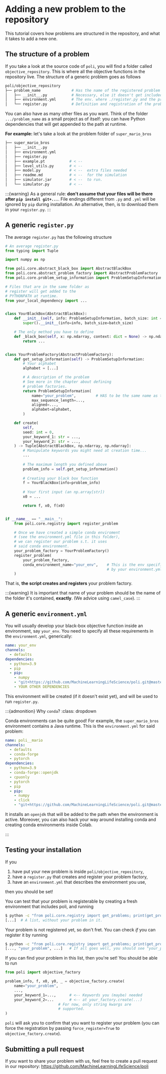 # Adding a new problem to the repository

This tutorial covers how problems are structured in the repository, and what it takes to add a new one.

## The structure of a problem

If you take a look at the source code of `poli`, you will find a folder called `objective_repository`. This is where all the objective functions in the repository live. The structure of a generic problem goes as follows

```bash
poli/objective_repository
├── problem_name              # Has the name of the registered problem (exactly)
│   ├── __init__.py           # Necessary, else it doesn't get included in the pip install.
│   ├── environment.yml       # The env. where ./register.py and the problem will run
│   └── register.py           # Definition and registration of the problem
```

You can also have as many other files as you want. Think of the folder `.../problem_name` as a small project as of itself: you can have Python dependencies that will get appended to the path at runtime.

**For example:** let's take a look at the problem folder of `super_mario_bros`

```bash
├── super_mario_bros
│   ├── __init__.py         
│   ├── environment.yml
│   ├── register.py
│   ├── example.pt           # < --
│   ├── level_utils.py       # < --
│   ├── model.py             # < --  extra files needed
│   ├── readme.md            # < --  for the simulation
│   ├── simulator.jar        # < --  to run.
│   └── simulator.py         # < --
```

:::{warning}
As a general rule: **don't assume that your files will be there after `pip install git+...`**. File endings different from `.py` and `.yml` will be ignored by `pip` during installation. An alternative, then, is to download them in your `register.py`.
:::

## A generic `register.py`

The average `register.py` has the following structure

```python
# An average register.py
from typing import Tuple

import numpy as np

from poli.core.abstract_black_box import AbstractBlackBox
from poli.core.abstract_problem_factory import AbstractProblemFactory
from poli.core.problem_setup_information import ProblemSetupInformation

# Files that are in the same folder as
# register will get added to the
# PYTHONPATH at runtime.
from your_local_dependency import ...


class YourBlackBox(AbstractBlackBox):
    def __init__(self, info: ProblemSetupInformation, batch_size: int = None):
        super().__init__(info=info, batch_size=batch_size)

    # The only method you have to define
    def _black_box(self, x: np.ndarray, context: dict = None) -> np.ndarray:
        return ...


class YourProblemFactory(AbstractProblemFactory):
    def get_setup_information(self) -> ProblemSetupInformation:
        # Your alphabet
        alphabet = [...]

        # A description of the problem
        # See more in the chapter about defining
        # problem factories.
        return ProblemSetupInformation(
            name="your_problem",         # HAS to be the same name as the parent folder.
            max_sequence_length=..., 
            aligned=...,
            alphabet=alphabet,
        )

    def create(
        self,
        seed: int = 0,
        your_keyword_1: str = ...,
        your_keyword_2: str = ...,
    ) -> Tuple[AbstractBlackBox, np.ndarray, np.ndarray]:
        # Manipulate keywords you might need at creation time...
        ...
        
        # The maximum length you defined above
        problem_info = self.get_setup_information()
        
        # Creating your black box function
        f = YourBlackBox(info=problem_info)
        
        # Your first input (an np.array[str])
        x0 = ...

        return f, x0, f(x0)


if __name__ == "__main__":
    from poli.core.registry import register_problem

    # Once we have created a simple conda enviroment
    # (see the environment.yml file in this folder),
    # we can register our problem s.t. it uses
    # said conda environment.
    your_problem_factory = YourProblemFactory()
    register_problem(
        your_problem_factory,                   
        conda_environment_name="your_env",    # This is the env specified
                                              # by your environment.yml
    )

```

That is, **the script creates and registers** your problem factory.

:::{warning}
It is important that name of your problem should be the name of the folder it's contained, **exactly**. (We advice using `camel_case`).
:::

## A generic `environment.yml`

You will usually develop your black-box objective function inside an environment, say `your_env`. You need to specify all these requirements in the `environment.yml`, generically:

```yml
name: your_env
channels:
  - defaults
dependencies:
  - python=3.9
  - pip
  - pip:
    - numpy
    - "git+https://github.com/MachineLearningLifeScience/poli.git@master"
    - YOUR OTHER DEPENDENCIES
```

This environment will be created (if it doesn't exist yet), and will be used to run `register.py`.

:::{admonition} Why `conda`?
:class: dropdown

Conda environments can be quite good! For example, the `super_mario_bros` environment contains a Java runtime. This is the `environment.yml` for said problem:

```yml
name: poli__mario
channels:
  - defaults
  - conda-forge
  - pytorch
dependencies:
  - python=3.9
  - conda-forge::openjdk
  - cpuonly
  - pytorch
  - pip
  - pip:
    - numpy
    - click
    - "git+https://github.com/MachineLearningLifeScience/poli.git@master"

```

It installs an `openjdk` that will be added to the path when the environment is active. Moreover, you can also hack your way around installing conda and creating conda environments inside Colab.

:::

## Testing your installation

If you
1. have put your new problem is inside `poli/objective_repository`,
2. have a `register.py` that creates and register your problem factory,
3. have an `environment.yml` that describes the environment you use,

then you should be set!

You can test that your problem is registerable by creating a fresh environment that includes poli, and running

```bash
$ python -c "from poli.core.registry import get_problems; print(get_problems())"
[...]  # A list, without your problem in it.
```

Your problem is not registered yet, so don't fret. You can check _if_ you can register it by running

```bash
$ python -c "from poli.core.registry import get_problems; print(get_problems(include_repository=True))"
[..., "your_problem", ...]   # If all goes well, you should see "your_problem" here.
```

If you can find your problem in this list, then you're set! You should be able to run

```python
from poli import objective_factory

problem_info, f, x0, y0, _ = objective_factory.create(
    name="your_problem",
    ...,
    your_keyword_1=...,      # <-- Keywords you (maybe) needed
    your_keyword_2=...       # <-- at your_factory.create(...)
                        # For now, only string kwargs are
                        # supported. 
)
```

`poli` will ask you to confirm that you want to register your problem (you can force the registration by passing `force_register=True` to `objective_factory.create`).

## Submitting a pull request

If you want to share your problem with us, feel free to create a pull request in our repository: https://github.com/MachineLearningLifeScience/poli

